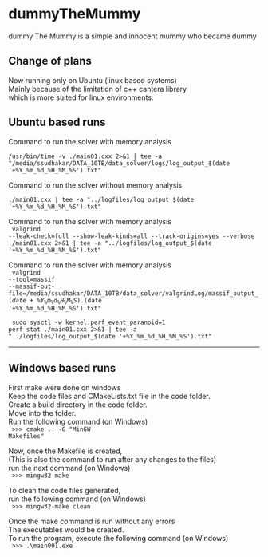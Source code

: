 # dummyTheMummy
dummy The Mummy is a simple and innocent mummy who became dummy


Change of plans
---------------
Now running only on Ubuntu (linux based systems) <br>
Mainly because of the limitation of c++ cantera library <br>
which is more suited for linux environments.

Ubuntu based runs
-----------------
Command to run the solver with memory analysis <br>
<code> /usr/bin/time -v ./main01.cxx 2>&1 | tee -a "/media/ssudhakar/DATA_10TB/data_solver/logs/log_output_$(date '+%Y_%m_%d_%H_%M_%S').txt" </code>

Command to run the solver without memory analysis <br>
<code> ./main01.cxx | tee -a "../logfiles/log_output_$(date '+%Y_%m_%d_%H_%M_%S').txt" </code>

Command to run the solver with memory analysis <br>
<code> valgrind --leak-check=full --show-leak-kinds=all --track-origins=yes --verbose ./main01.cxx 2>&1 | tee -a "../logfiles/log_output_$(date '+%Y_%m_%d_%H_%M_%S').txt" </code>

Command to run the solver with memory analysis <br>
<code> valgrind --tool=massif --massif-out-file=/media/ssudhakar/DATA_10TB/data_solver/valgrindLog/massif_output_$(date +\%Y_\%m_\%d_\%H_\%M_\%S).%p ./main01.cxx 2>&1 | tee -a "../logfiles/log_output_$(date '+%Y_%m_%d_%H_%M_%S').txt" </code>

<code> sudo sysctl -w kernel.perf_event_paranoid=1 </code>
<code> perf stat ./main01.cxx 2>&1 | tee -a "../logfiles/log_output_$(date '+%Y_%m_%d_%H_%M_%S').txt" </code>

--------

Windows based runs
------------------
First make were done on windows <br>
Keep the code files and CMakeLists.txt file in the code folder. <br>
Create a build directory in the code folder. <br>
Move into the folder. <br>
Run the following command (on Windows) <br>
<code> >>> cmake .. -G "MinGW Makefiles" </code>

Now, once the Makefile is created, <br>
(This is also the command to run after any changes to the files) <br>
run the next command (on Windows) <br>
<code> >>> mingw32-make </code>

To clean the code files generated, <br>
run the following command (on Windows) <br>
<code> >>> mingw32-make clean </code>

Once the make command is run without any errors <br>
The executables would be created. <br>
To run the program, execute the following command (on Windows) <br>
<code> >>> .\main001.exe </code>




